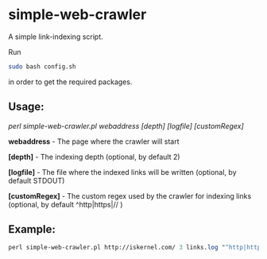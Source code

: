 simple-web-crawler
==================

A simple link-indexing script.

Run 

```bash
sudo bash config.sh
``` 

in order to get the required packages.

Usage:
--

*perl simple-web-crawler.pl webaddress [depth] [logfile] [customRegex]*

**webaddress**    - The page where the crawler will start

**[depth]**       - The indexing depth (optional, by default 2)

**[logfile]**     - The file where the indexed links will be written (optional, by default STDOUT)

**[customRegex]** - The custom regex used by the crawler for indexing links (optional, by default ^http|https|\/\/ )

Example:
---

```perl
perl simple-web-crawler.pl http://iskernel.com/ 3 links.log "^http|https|//"
```
